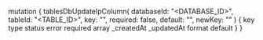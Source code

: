 mutation {
    tablesDbUpdateIpColumn(
        databaseId: "<DATABASE_ID>",
        tableId: "<TABLE_ID>",
        key: "",
        required: false,
        default: "",
        newKey: ""
    ) {
        key
        type
        status
        error
        required
        array
        _createdAt
        _updatedAt
        format
        default
    }
}
